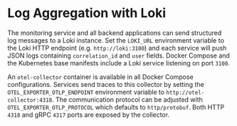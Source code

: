 # Log Aggregation with Loki

The monitoring service and all backend applications can send structured log
messages to a Loki instance. Set the ``LOKI_URL`` environment variable to the
Loki HTTP endpoint (e.g. ``http://loki:3100``) and each service will push JSON
logs containing ``correlation_id`` and ``user`` fields. Docker Compose and the
Kubernetes base manifests include a Loki service listening on port ``3100``.

An ``otel-collector`` container is available in all Docker Compose
configurations. Services send traces to this collector by setting the
``OTEL_EXPORTER_OTLP_ENDPOINT`` environment variable to
``http://otel-collector:4318``. The communication protocol can be adjusted with
``OTEL_EXPORTER_OTLP_PROTOCOL`` which defaults to ``http/protobuf``. Both HTTP
``4318`` and gRPC ``4317`` ports are exposed by the collector.
